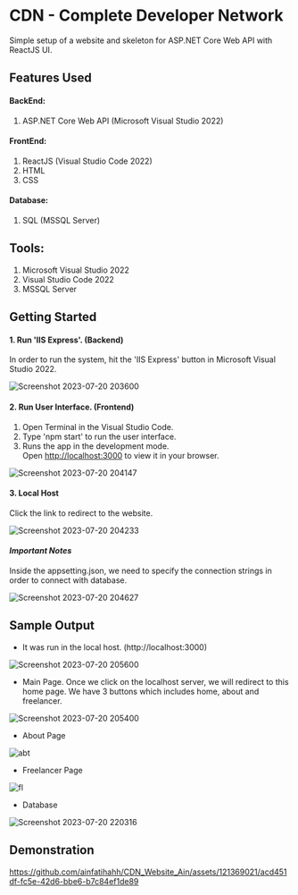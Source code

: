 # CDN - Complete Developer Network

Simple setup of a website and skeleton for ASP.NET Core Web API with ReactJS UI.

## Features Used

#### BackEnd:
1. ASP.NET Core Web API (Microsoft Visual Studio 2022)
   
#### FrontEnd:
1. ReactJS (Visual Studio Code 2022)
2. HTML
3. CSS

#### Database:
1. SQL (MSSQL Server)
   
## Tools:
1. Microsoft Visual Studio 2022
2. Visual Studio Code 2022
3. MSSQL Server

## Getting Started

#### 1. Run 'IIS Express'. (Backend)
In order to run the system, hit the 'IIS Express' button in Microsoft Visual Studio 2022.

![Screenshot 2023-07-20 203600](https://github.com/ainfatihahh/CDN_Website_Ain/assets/121369021/f4a093d7-c466-48d8-be26-5d19a7e298dd)

#### 2. Run User Interface. (Frontend)
1. Open Terminal in the Visual Studio Code.
2. Type 'npm start' to run the user interface.
3. Runs the app in the development mode.\
Open [http://localhost:3000](http://localhost:3000) to view it in your browser.

![Screenshot 2023-07-20 204147](https://github.com/ainfatihahh/CDN_Website_Ain/assets/121369021/6129eb9e-e7d0-4bd3-baac-7eda7989625b)


#### 3. Local Host 
Click the link to redirect to the website.

![Screenshot 2023-07-20 204233](https://github.com/ainfatihahh/CDN_Website_Ain/assets/121369021/b6129418-0ee3-471a-81df-33afd5efd489)

#### *Important Notes*
Inside the appsetting.json, we need to specify the connection strings in order to connect with database.

![Screenshot 2023-07-20 204627](https://github.com/ainfatihahh/CDN_Website_Ain/assets/121369021/6711741a-ef27-4e06-b727-a4a5c6747dfe)

   
## Sample Output
- It was run in the local host. (http://localhost:3000)

![Screenshot 2023-07-20 205600](https://github.com/ainfatihahh/CDN_Website_Ain/assets/121369021/6ce00eb1-aa4d-413a-be30-35f615eadd7b)


- Main Page.
Once we click on the localhost server, we will redirect to this home page. We have 3 buttons which includes home, about and freelancer.

![Screenshot 2023-07-20 205400](https://github.com/ainfatihahh/CDN_Website_Ain/assets/121369021/f8818a6b-24f2-4c97-b120-5706be48d1b1)


- About Page

![abt](https://github.com/ainfatihahh/CDN_Website_Ain/assets/121369021/8e847cad-f431-4f39-883d-437064f94eb2)


- Freelancer Page
  
![fl](https://github.com/ainfatihahh/CDN_Website_Ain/assets/121369021/76afbb88-a71a-48f7-b1de-66b445a76d13)

- Database

![Screenshot 2023-07-20 220316](https://github.com/ainfatihahh/CDN_Website_Ain/assets/121369021/244deca5-cd32-499c-81c9-c47785fbdd48)


## Demonstration

https://github.com/ainfatihahh/CDN_Website_Ain/assets/121369021/acd451df-fc5e-42d6-bbe6-b7c84ef1de89

